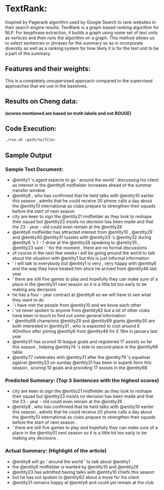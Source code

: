 # TextRank:
Inspired by Pagerank algorithm used by Google Search to rank websites in  their search engine results. TextRank is a graph-based ranking algorithm for NLP. For keyphrase extraction, it builds a graph using some set of text units as vertices and then runs the algorithm on a graph. This method allows us to select sentences or phrases for 
the summary so as in incorporate diversity as well as a ranking system for how likely it is for the text unit to be a part of the summary. 

## Features and their weights:
This is a completely unsupervised approach compared to the supervised approaches that we use in the baselines.

## Results on Cheng data: 
<b>(scores mentioned are based on truth labels and not ROUGE)</b>

<!-- | Measure | Percentage|
| --------------- | ----------------- | 
| Precision | 38% |
| Recall | 85.6% |
| F1 score | 52.8% | -->

## Code Execution:
```bash
./run.sh <path/to/file>
```

## Sample Output

### Sample Text Document: 

* @entity1 's agent expects to go ' around the world ' discussing his client as interest in the @entity6 midfielder increases ahead of the summer transfer window
* @entity8 , who has confirmed that he held talks with @entity10 earlier this season , admits that he could receive 20 phone calls a day about the @entity13 international as clubs prepare to strengthen their squads before the start of next season
* city are keen to sign the @entity21 midfielder as they look to reshape their squad but @entity23 insists no decision has been made and that the 23 - year - old could even remain at the @entity26
* @entity6 midfielder has attracted interest from @entity10 , @entity29 and @entity30 @entity31 tussles with @entity33 's @entity32 during @entity6 's 1 - 1 draw at the @entity26 speaking to @entity35 , @entity23 said : ' for the moment , there are no formal discussions
* of course in the next few weeks i will be going around the world to talk about the situation with @entity1 but this is just informal information
* ' i will talk to everybody but @entity1 is very , very happy with @entity6 and the way they have treated him since he arrived from @entity46 last year
* ' there are still five games to play and hopefully they can make sure of a place in the @entity51 next season so it is a little bit too early to be making any decisions
* he has a four - year contract at @entity6 so we will have to see what they want to do
* ' i have met the people from @entity10 and we know each other
* i 've never spoken to anyone from @entity62 but a lot of other clubs have been in touch to find out some general information
* ' @entity68 champions @entity29 and @entity69 giants @entity30 are both interested in @entity31 , who is expected to cost around £ 40million after joining @entity6 from @entity46 for £ 18m in january last year
* @entity31 has scored 10 league goals and registered 17 assists so far this season , helping @entity74 's side to second place in the @entity68 table
* @entity77 celebrates with @entity31 after the @entity79 's equaliser against @entity33 on sunday @entity31 has been in superb form this season , scoring 10 goals and providing 17 assists in the @entity68

### Predicted Summary: (Top 3 Sentences with the highest scores)

* city are keen to sign the @entity21 midfielder as they look to reshape their squad but @entity23 insists no decision has been made and that the 23 - year - old could even remain at the @entity26 .
* @entity8 , who has confirmed that he held talks with @entity10 earlier this season , admits that he could receive 20 phone calls a day about the @entity13 international as clubs prepare to strengthen their squads before the start of next season .
* ' there are still five games to play and hopefully they can make sure of a place in the @entity51 next season so it is a little bit too early to be making any decisions .


### Actual Summary: (Highlight of the article)

* @entity8 will go ' around the world ' to talk about @entity1
* the @entity6 midfielder is wanted by @entity10 and @entity29
* @entity23 has admitted having talks with @entity10 chiefs this season
* but he has not spoken to @entity62 about a move for his client
* @entity31 remains happy at @entity6 and could yet remain at the club
